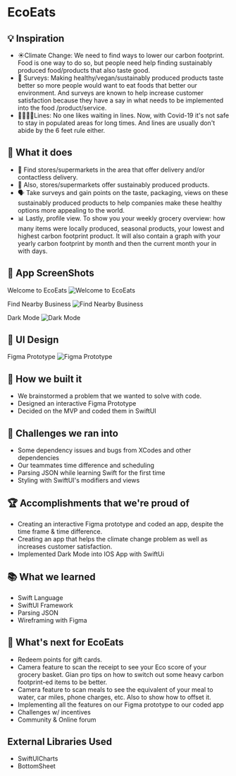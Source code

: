# EcoEats

## 💡 Inspiration
* ☀️Climate Change: We need to find ways to lower our carbon footprint. Food is one way to do so, but people need help finding sustainably produced food/products that also taste good. 
* 👥 Surveys: Making healthy/vegan/sustainably produced products taste better so more people would want to eat foods that better our environment. And surveys are known to help increase customer satisfaction because they have a say in what needs to be implemented into the food /product/service.
* 👨‍👩‍👧‍👦Lines: No one likes waiting in lines. Now, with Covid-19 it's not safe to stay in populated areas for long times. And lines are usually don't abide by the 6 feet rule either.

## 🌱 What it does
* 🛒 Find stores/supermarkets in the area that offer delivery and/or contactless delivery.
* 🌽 Also, stores/supermarkets offer sustainably produced products.
* 🗣 Take surveys and gain points on the taste, packaging, views on these sustainably produced products to help companies make these healthy options more appealing to the world.
* 📊 Lastly, profile view. To show you your weekly grocery overview: how many items were locally produced, seasonal products, your lowest and highest carbon footprint product. It will also contain a graph with your yearly carbon footprint by month and then the current month your in with days.

## 📸 App ScreenShots
Welcome to EcoEats
![Welcome to EcoEats](https://i.imgur.com/MZXkJb1.png)

Find Nearby Business
![Find Nearby Business](https://i.imgur.com/BiaURsq.png)

Dark Mode
![Dark Mode](https://i.imgur.com/VBz4ufW.png)

## 📱 UI Design
Figma Prototype
![Figma Prototype](https://i.imgur.com/ev04RtF.jpg)

## 🔨  How we built it
* We brainstormed a problem that we wanted to solve with code.
* Designed an interactive Figma Prototype 
* Decided on the MVP and coded them in SwiftUI 

## 🤔 Challenges we ran into
* Some dependency issues and bugs from XCodes and other dependencies 
* Our teammates time difference and scheduling 
* Parsing JSON while learning Swift for the first time 
* Styling with SwiftUI's modifiers and views 

## 🏆 Accomplishments that we're proud of
* Creating an interactive Figma prototype and coded an app, despite the time frame & time difference.
* Creating an app that helps the climate change problem as well as increases customer satisfaction.
* Implemented Dark Mode into IOS App with SwiftUi 

## 📚 What we learned
* Swift Language 
* SwiftUI Framework 
* Parsing JSON 
* Wireframing with Figma 

##  🚀 What's next for EcoEats
* Redeem points for gift cards.
* Camera feature to scan the receipt to see your Eco score of your grocery basket. Gian pro tips on how to switch out some heavy carbon footprint-ed items to be better.
* Camera feature to scan meals to see the equivalent of your meal to water, car miles, phone charges, etc. Also to show how to offset it.
* Implementing all the features on our Figma prototype to our coded app
* Challenges w/ incentives
* Community & Online forum

## External Libraries Used
* SwiftUICharts
* BottomSheet
